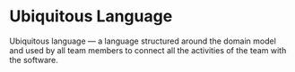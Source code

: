 # Ubiquitous Language

Ubiquitous language — a language structured around the domain model and used by all team members to connect all the activities of the team with the software.